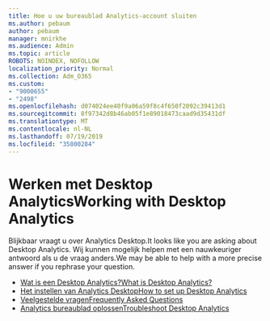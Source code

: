 ```yaml
---
title: Hoe u uw bureaublad Analytics-account sluiten
ms.author: pebaum
author: pebaum
manager: mnirkhe
ms.audience: Admin
ms.topic: article
ROBOTS: NOINDEX, NOFOLLOW
localization_priority: Normal
ms.collection: Adm_O365
ms.custom:
- "9000655"
- "2498"
ms.openlocfilehash: d074024ee40f9a06a59f8c4f650f2092c39413d1
ms.sourcegitcommit: 8f97342d8b46ab05f1e89018473caad9d35431df
ms.translationtype: MT
ms.contentlocale: nl-NL
ms.lasthandoff: 07/19/2019
ms.locfileid: "35800284"
---
```

# <a name="working-with-desktop-analytics"></a><span data-ttu-id="18043-102">Werken met Desktop Analytics</span><span class="sxs-lookup"><span data-stu-id="18043-102">Working with Desktop Analytics</span></span>

<span data-ttu-id="18043-103">Blijkbaar vraagt u over Analytics Desktop.</span><span class="sxs-lookup"><span data-stu-id="18043-103">It looks like you are asking about Desktop Analytics.</span></span> <span data-ttu-id="18043-104">Wij kunnen mogelijk helpen met een nauwkeuriger antwoord als u de vraag anders.</span><span class="sxs-lookup"><span data-stu-id="18043-104">We may be able to help with a more precise answer if you rephrase your question.</span></span>

- [<span data-ttu-id="18043-105">Wat is een Desktop Analytics?</span><span class="sxs-lookup"><span data-stu-id="18043-105">What is Desktop Analytics?</span></span>](https://docs.microsoft.com/sccm/desktop-analytics/overview)
- [<span data-ttu-id="18043-106">Het instellen van Analytics Desktop</span><span class="sxs-lookup"><span data-stu-id="18043-106">How to set up Desktop Analytics</span></span>](https://docs.microsoft.com/sccm/desktop-analytics/set-up)
- [<span data-ttu-id="18043-107">Veelgestelde vragen</span><span class="sxs-lookup"><span data-stu-id="18043-107">Frequently Asked Questions</span></span>](https://docs.microsoft.com/sccm/desktop-analytics/faq)
- [<span data-ttu-id="18043-108">Analytics bureaublad oplossen</span><span class="sxs-lookup"><span data-stu-id="18043-108">Troubleshoot Desktop Analytics</span></span>](https://docs.microsoft.com/sccm/desktop-analytics/troubleshooting)